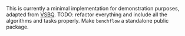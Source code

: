This is currently a minimal implementation for demonstration purposes, adapted from [VSBQ](https://github.com/acerbilab/vsbq).
TODO: refactor everything and include all the algorithms and tasks properly. Make `benchflow` a standalone public package.